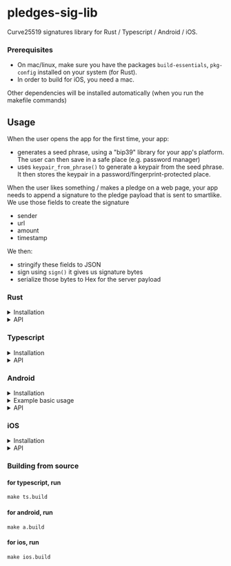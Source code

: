 # pledges-sig-lib

Curve25519 signatures library for Rust / Typescript / Android / iOS.

### Prerequisites

- On mac/linux, make sure you have the packages `build-essentials`, `pkg-config` installed on your system (for Rust).
- In order to build for iOS, you need a mac.

Other dependencies will be installed automatically (when you run the makefile commands)

## Usage

When the user opens the app for the first time, your app:

- generates a seed phrase, using a "bip39" library for your app's platform.
  The user can then save in a safe place (e.g. password manager)
- uses `keypair_from_phrase()` to generate a keypair from the seed phrase.
  It then stores the keypair in a password/fingerprint-protected place.

When the user likes something / makes a pledge on a web page, your app needs to append a signature to the pledge payload that is sent to smartlike. We use those fields to create the signature

- sender
- url
- amount
- timestamp

We then:

- stringify these fields to JSON
- sign using `sign()` it gives us signature bytes
- serialize those bytes to Hex for the server payload

### Rust

<details>
  <summary>Installation</summary>
  <p>
  In your project's `Cargo.toml`, add the following line under `[dependencies]`:

```toml
ed25519xp = { git="ssh://git@github.com:pacio-core/pledges-sig-lib.git" }
```

  </p>
</details>

<details>
  <summary>API</summary>
  <p> 
    See docs.rs
  </p>
</details>

### Typescript

<details>
  <summary>Installation</summary>
  <ol>
    <li>
    </li>
  </ol>
</details>

<details>
  <summary>API</summary>
  // TODO
  <ul> 
    <li>generateKeyPair(seed) -> KeyPair</li>
    <li>sign(privateKey, message, [random]) -> Signature</li>
    <li>verify(publicKey, message, signature) -> true | false</li>
    <li>serializeKeyPair(keyPair) -> String</li>
    <li>deserializeKeyPair(String) -> KeyPair</li>
  </ul>
</details>

### Android

<details>
  <summary>Installation</summary>
  <ol>
    <li>in android studio go to file>new>import module</li>
    <li>locate pledges>ExampleAndoridApp>ed25519lib</li>
    <li>import it into project as a module</li>
    <li>in build.gradle(ed25519) change minSdkVersion and targetSdk version to match your app versions</li>
    <li>in build.gradle(app) add 
      <pre><code>
      dependencies {
          implementation project(':ed25519lib')
      } 
      </code></pre>
    </li>
    <li>dependencies { implementation project(':ed25519lib') }</li>
    <li>sync project </li>
  </ol>
</details>

<details>
  <summary>Example basic usage</summary>
  In an Activity, import both the functions you need and loadLibEd25519(), and do:
  <pre><code>
    import com.pacio.ed25519lib.keypairFromPhrase
    import com.pacio.ed25519lib.loadLibEd25519
    class MainActivity : AppCompatActivity() {
        override fun onCreate(savedInstanceState: Bundle?) {
            super.onCreate(savedInstanceState)
            setContentView(R.layout.activity_main)
            setSupportActionBar(toolbar)
            loadLibEd25519()
            findViewById<TextView>(R.id.txt).let {
                it?.text = keypairFromPhrase("Hello Josip !")
            }
        }
        override fun onCreateOptionsMenu(menu: Menu): Boolean {
            // Inflate the menu; this adds items to the action bar if it is present.
            menuInflater.inflate(R.menu.menu_main, menu)
            return true
        }
        override fun onOptionsItemSelected(item: MenuItem): Boolean {
            // Handle action bar item clicks here. The action bar will
            // automatically handle clicks on the Home/Up button, so long
            // as you specify a parent activity in AndroidManifest.xml.
            return when (item.itemId) {
                R.id.action_settings -> true
                else -> super.onOptionsItemSelected(item)
            }
        }
    }
  </code></pre>
</details>

<details>
  <summary>API</summary>
  <ul>
    <li>keypair_from_phrase(phrase_utf8: JString) -> (keyPair: JByteArray)</li>
    <li>pubKey_from_pair_bytes(keypair: JByteArray) -> (pubKey: JByteArray)</li>
    <li>sign(message: JByteArray, keypair: JByteArray) -> (signature: JByteArray)</li>
    <li>verify(message: JByteArray, pubKey: JByteArray, sig: JByteArray) -> (isValid: boolean)</li>
    <li>seed_from_phrase(phrase_utf8: JString) -> (seed_bytes: JByteArray)</li>
  </ul>
</details>

### iOS

<details>
  <summary>Installation</summary>
  <ul>
    <li>copy `ios/libs/` and `ios/include/` into the top of you folder</li>
    <li>
    In Xcode, in your project settings -> General -> Frameworks, libraries, and embedded content, <br/>
        add the file `ios/libs/libed25519xp.a` (if it doesn't appear, add it a second time)
    </li>
    <li>
        In Xcode, in your project settings -> Build Settings, <br/>
        <ul>
            <li>set `Header Search Paths` to `../include`</li>
            <li>set `Library Search Paths` to `../libs`</li>
            <li>set `Objective-C Bridging Header` to `../include`</li>
        </ul>
    </li>

  </ul>
</details>

<details>
  <summary>API</summary>
  <ul>
    <li>keypair_from_phrase(phrase_utf8: RustByteSlice) -> (keyPair: RustByteSlice)</li>
    <li>pubKey_from_pair_bytes(keypair: RustByteSlice) -> (pubKey: RustByteSlice)</li>
    <li>sign(message: RustByteSlice, keypair: RustByteSlice) -> (signature: RustByteSlice)</li>
    <li>verify(message: RustByteSlice, pubKey: RustByteSlice, sig: RustByteSlice) -> (isValid: bool)</li>
  </ul>
</details>

### Building from source

#### for typescript, run

```shell
make ts.build
```

#### for android, run

```shell
make a.build
```

#### for ios, run

```shell
make ios.build
```
